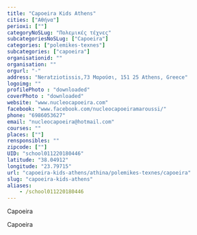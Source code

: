 ```yaml
---
title: "Capoeira Kids Athens"
cities: ["Αθήνα"]
perioxi: [""]
categoryNoSLug: "Πολεμικές τέχνες"
subcategoriesNoSLug: ["Capoeira"]
categories: ["polemikes-texnes"]
subcategories: ["capoeira"]
organisationid: ""
organisation: ""
orgurl: "-"
address: "Neratziotissis,73 Μαρούσι, 151 25 Athens, Greece"
logoimg: ""
profilePhoto : "downloaded"
coverPhoto : "downloaded"
website: "www.nucleocapoeira.com"
facebook: "www.facebook.com/nucleocapoeiramaroussi/"
phone: "6986053627"
email: "nucleocapoeira@hotmail.com"
courses: ""
places: [""]
rensponsibles: ""
zipcode: [""]
UID: "school011220180446"
latitude: "38.04912"
longitude: "23.79715"
url: "capoeira-kids-athens/athina/polemikes-texnes/capoeira"
slug: "capoeira-kids-athens"
aliases:
    - /school011220180446
---
```



Capoeira

Capoeira